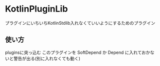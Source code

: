 # KotlinPluginLib
プラグインにいちいちKotlinStdlib入れなくていいようにするためのプラグイン

## 使い方
pluginsに突っ込む
このプラグインを SoftDepend か Depend に入れておかないと警告が出る(別に入れなくても動く)
